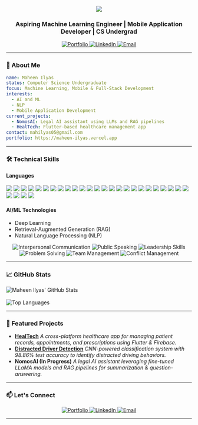 <p align="center">
  <img src="https://capsule-render.vercel.app/api?text=Hi%20there,%20I'm%20Maheen%20Ilyas!&animation=fadeIn&type=waving&color=0:FFC9E4,100:D5D3FA&fontColor=FFFFFF&height=100"/>
</p>

<h3 align="center">Aspiring Machine Learning Engineer | Mobile Application Developer | CS Undergrad</h3>

<p align="center"> 
  <a href="https://maheen-ilyas.vercel.app" target="_blank"> 
    <img src="https://img.shields.io/badge/Portfolio-FFC9E4?style=for-the-badge&logo=vercel&logoColor=white" alt="Portfolio"/> </a> 
  <a href="https://www.linkedin.com/in/maheen-ilyas" target="_blank"> 
    <img src="https://img.shields.io/badge/LinkedIn-FFD3E6?style=for-the-badge&logo=linkedin&logoColor=white" alt="LinkedIn"/> </a> 
  <a href="mailto:mahilyas05@gmail.com"> 
    <img src="https://img.shields.io/badge/Email-FFCCE5?style=for-the-badge&logo=gmail&logoColor=white" alt="Email"/> </a> 
</p>

---

### 🧠 About Me

```yaml
name: Maheen Ilyas
status: Computer Science Undergraduate
focus: Machine Learning, Mobile & Full-Stack Development
interests:
  - AI and ML
  - NLP
  - Mobile Application Development
current_projects:
  - NomosAI: Legal AI assistant using LLMs and RAG pipelines
  - HealTech: Flutter-based healthcare management app
contact: mahilyas05@gmail.com
portfolio: https://maheen-ilyas.vercel.app
```

---

### 🛠️ Technical Skills

#### Languages

<p align="left">
  <img src="https://img.shields.io/badge/C++-00599C?style=for-the-badge&logo=c%2B%2B&logoColor=white"/>
  <img src="https://img.shields.io/badge/Python-FFD43B?style=for-the-badge&logo=python&logoColor=darkgreen"/>
  <img src="https://img.shields.io/badge/Dart-0175C2?style=for-the-badge&logo=dart&logoColor=white"/>
  <img src="https://img.shields.io/badge/JavaScript-F7DF1E?style=for-the-badge&logo=javascript&logoColor=black"/>
  <img src="https://img.shields.io/badge/HTML5-E34F26?style=for-the-badge&logo=html5&logoColor=white"/>
  <img src="https://img.shields.io/badge/CSS3-1572B6?style=for-the-badge&logo=css3&logoColor=white"/>
  <img src="https://img.shields.io/badge/Flutter-02569B?style=for-the-badge&logo=flutter&logoColor=white"/>
  <img src="https://img.shields.io/badge/React-61DAFB?style=for-the-badge&logo=react&logoColor=black"/>
  <img src="https://img.shields.io/badge/Next.js-000000?style=for-the-badge&logo=next.js&logoColor=white"/>
  <img src="https://img.shields.io/badge/FastAPI-009688?style=for-the-badge&logo=fastapi&logoColor=white"/>
  <img src="https://img.shields.io/badge/LangChain-000000?style=for-the-badge&logo=langchain&logoColor=white"/>
  <img src="https://img.shields.io/badge/HuggingFace-FFD21F?style=for-the-badge&logo=huggingface&logoColor=black"/>
  <img src="https://img.shields.io/badge/Pandas-150458?style=for-the-badge&logo=pandas&logoColor=white"/>
  <img src="https://img.shields.io/badge/NumPy-013243?style=for-the-badge&logo=numpy&logoColor=white"/>
  <img src="https://img.shields.io/badge/TensorFlow-FF6F00?style=for-the-badge&logo=tensorflow&logoColor=white"/>
  <img src="https://img.shields.io/badge/PyTorch-EE4C2C?style=for-the-badge&logo=pytorch&logoColor=white"/>
  <img src="https://img.shields.io/badge/Scikit--Learn-F7931E?style=for-the-badge&logo=scikit-learn&logoColor=black"/>
  <img src="https://img.shields.io/badge/Matplotlib-11557C?style=for-the-badge&logo=matplotlib&logoColor=white"/>
  <img src="https://img.shields.io/badge/Seaborn-9AABDD?style=for-the-badge&logo=seaborn&logoColor=black"/>
  <img src="https://img.shields.io/badge/VS_Code-007ACC?style=for-the-badge&logo=visual-studio-code&logoColor=white"/>
  <img src="https://img.shields.io/badge/Android_Studio-3DDC84?style=for-the-badge&logo=android-studio&logoColor=white"/>
  <img src="https://img.shields.io/badge/Git-F05032?style=for-the-badge&logo=git&logoColor=white"/>
  <img src="https://img.shields.io/badge/GitHub-181717?style=for-the-badge&logo=github&logoColor=white"/>
  <img src="https://img.shields.io/badge/Firebase-FFCA28?style=for-the-badge&logo=firebase&logoColor=black"/>
  <img src="https://img.shields.io/badge/Supabase-3ECF8E?style=for-the-badge&logo=supabase&logoColor=white"/>
  <img src="https://img.shields.io/badge/Prisma-2D3748?style=for-the-badge&logo=prisma&logoColor=white"/>
  <img src="https://img.shields.io/badge/PostgreSQL-336791?style=for-the-badge&logo=postgresql&logoColor=white"/>
  <img src="https://img.shields.io/badge/Firebase_Firestore-FFCA28?style=for-the-badge&logo=firebase&logoColor=black"/>
  <img src="https://img.shields.io/badge/ChromaDB-000000?style=for-the-badge&logo=chromadb&logoColor=white"/>
</p>

#### AI/ML Technologies

- Deep Learning
- Retrieval-Augmented Generation (RAG)
- Natural Language Processing (NLP)

<p align="center"> 
  <img src="https://img.shields.io/badge/Interpersonal_Communication-FFC9E4?style=for-the-badge&logo=communication&logoColor=white" alt="Interpersonal Communication"/> 
  <img src="https://img.shields.io/badge/Public_Speaking-FFD3E6?style=for-the-badge&logo=megaphone&logoColor=white" alt="Public Speaking"/> <img src="https://img.shields.io/badge/Leadership_Skills-FFCCE5?style=for-the-badge&logo=leadership&logoColor=white" alt="Leadership Skills"/> 
  <img src="https://img.shields.io/badge/Problem_Solving-FFB3D9?style=for-the-badge&logo=brain&logoColor=white" alt="Problem Solving"/> 
  <img src="https://img.shields.io/badge/Team_Management-FF99CC?style=for-the-badge&logo=users&logoColor=white" alt="Team Management"/> 
  <img src="https://img.shields.io/badge/Conflict_Management-FF80B3?style=for-the-badge&logo=handshake&logoColor=white" alt="Conflict Management"/> 
</p>

---

### 📈 GitHub Stats

<p align="left">
  <img src="https://github-readme-stats.vercel.app/api?username=Maheen-Ilyas&show_icons=true&theme=transparent&bg_color=00000000&title_color=FFC9E4&icon_color=FFD3E6&text_color=D5D3FA&border_radius=10" alt="Maheen Ilyas' GitHub Stats"/>
  <br><br>
  <img src="https://github-readme-stats.vercel.app/api/top-langs/?username=Maheen-Ilyas&layout=compact&theme=transparent&bg_color=00000000&title_color=FFC9E4&icon_color=FFD3E6&text_color=D5D3FA&border_radius=10" alt="Top Languages"/>
</p>


---

### 🌟 Featured Projects

* **[HealTech](https://github.com/Medlia/healtech)**
  *A cross-platform healthcare app for managing patient records, appointments, and prescriptions using Flutter & Firebase.*
* **[Distracted Driver Detection](https://github.com/Maheen-Ilyas/distracted-driver-detection)**
  *CNN-powered classification system with 98.86% test accuracy to identify distracted driving behaviors.*
* **NomosAI (In Progress)**
  *A legal AI assistant leveraging fine-tuned LLaMA models and RAG pipelines for summarization & question-answering.*

---

### 📫 Let's Connect

<p align="center"> 
  <a href="https://maheen-ilyas.vercel.app" target="_blank"> 
    <img src="https://img.shields.io/badge/Portfolio-FFC9E4?style=for-the-badge&logo=vercel&logoColor=white" alt="Portfolio"/> </a> 
  <a href="https://www.linkedin.com/in/maheen-ilyas" target="_blank"> 
    <img src="https://img.shields.io/badge/LinkedIn-FFD3E6?style=for-the-badge&logo=linkedin&logoColor=white" alt="LinkedIn"/> </a> 
  <a href="mailto:mahilyas05@gmail.com"> 
    <img src="https://img.shields.io/badge/Email-FFCCE5?style=for-the-badge&logo=gmail&logoColor=white" alt="Email"/> </a> 
</p>

---
